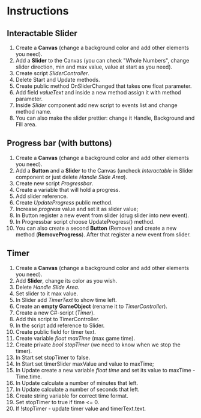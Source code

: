 # Instructions

## Interactable Slider
1. Create a __Canvas__ (change a background color and add other elements you need).
2. Add a __Slider__ to the Canvas (you can check "Whole Numbers", change slider direction, min and max value, value at start as you need).
3. Create script _SliderController_.
4. Delete Start and Update methods.
5. Create public method OnSliderChanged that takes one float parameter.
6. Add field _valueText_ and inside a new method assign it with method parameter.
7. Inside _Slider_ component add new script to events list and change method name.
8. You can also make the slider prettier: change it Handle, Background and Fill area.

## Progress bar (with buttons)
1. Create a __Canvas__ (change a background color and add other elements you need).
2. Add a __Button__ and a __Slider__ to the Canvas (uncheck _Interactable_ in Slider component or just delete _Handle Slide Area_).
3. Create new script _Progressbar_.
4. Create a variable that will hold a progress.
5. Add slider reference.
6. Create _UpdateProgress_ public method.
7. Increase _progress_ value and set it as slider value;
8. In Button register a new event from slider (drug slider into new event).
9. In Progressbar script choose UpdateProgress() method.
10. You can also create a second __Button__ (Remove) and create a new method (__RemoveProgress__). After that register a new event from slider.

## Timer
1. Create a __Canvas__ (change a background color and add other elements you need).
2. Add __Slider__, change its color as you wish.
3. Delete _Handle Slide Area_.
4. Set slider to it max value.
5. In Slider add _TimerText_ to show time left.
6. Create an __empty GameObject__ (rename it to _TimerController_).
7. Create a new C#-script (_Timer_).
8. Add this script to TimerController.
9. In the script add reference to Slider.
10. Create public field for timer text.
11. Create variable _float maxTime_ (max game time).
12. Create private _bool stopTimer_ (we need to know when we stop the timer).
13. In Start set stopTimer to false.
14. In Start set timerSlider maxValue and value to maxTime;
15. In Update create a new variable _float time_ and set its value to maxTime - Time.time.
16. In Update calculate a number of minutes that left.
17. In Update calculate a number of seconds that left.
18. Create string variable for correct time format.
19. Set stopTimer to true if time <= 0.
20. If !stopTimer - update timer value and timerText.text.